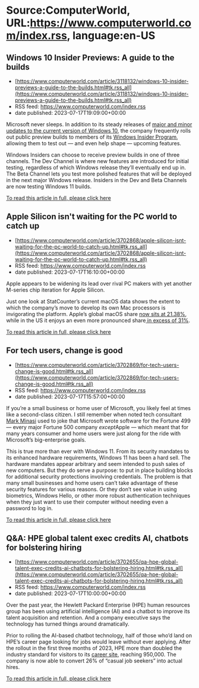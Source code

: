 # Source:ComputerWorld, URL:https://www.computerworld.com/index.rss, language:en-US

## Windows 10 Insider Previews: A guide to the builds
 - [https://www.computerworld.com/article/3118132/windows-10-insider-previews-a-guide-to-the-builds.html#tk.rss_all](https://www.computerworld.com/article/3118132/windows-10-insider-previews-a-guide-to-the-builds.html#tk.rss_all)
 - RSS feed: https://www.computerworld.com/index.rss
 - date published: 2023-07-17T19:09:00+00:00

<article>
	<section class="page">
<p>Microsoft never sleeps. In addition to its steady releases of <a href="https://www.computerworld.com/article/3199077/windows-10-a-guide-to-the-updates.html">major and minor updates to the current version of Windows 10</a>, the company frequently rolls out public preview builds to members of its <a href="https://www.computerworld.com/article/3220429/how-to-choose-the-right-windows-10-preview-and-update-channels.html">Windows Insider Program</a>, allowing them to test out — and even help shape — upcoming features.</p><p>Windows Insiders can choose to receive preview builds in one of three channels. The Dev Channel is where new features are introduced for initial testing, regardless of which Windows release they’ll eventually end up in. The Beta Channel lets you test more polished features that will be deployed in the next major Windows release. Insiders in the Dev and Beta Channels are now testing Windows 11 builds.</p><p class="jumpTag"><a href="https://www.computerworld.com/article/3118132/windows-10-insider-previews-a-guide-to-the-builds.html#jump">To read this article in full, please click here</a></p></section></article>

## Apple Silicon isn't waiting for the PC world to catch up
 - [https://www.computerworld.com/article/3702868/apple-silicon-isnt-waiting-for-the-pc-world-to-catch-up.html#tk.rss_all](https://www.computerworld.com/article/3702868/apple-silicon-isnt-waiting-for-the-pc-world-to-catch-up.html#tk.rss_all)
 - RSS feed: https://www.computerworld.com/index.rss
 - date published: 2023-07-17T16:10:00+00:00

<article>
	<section class="page">
<p class="p1">Apple appears to be widening its lead over rival PC makers with yet another M-series chip iteration for Apple Silicon.</p><p class="p1">Just one look at StatCounter’s current macOS data shows the extent to which the company’s move to develop its own Mac processors is invigorating the platform. Apple’s global macOS share <a href="https://appleinsider.com/articles/23/07/13/apples-macos-saw-a-dramatic-upturn-in-2022-worldwide" rel="noopener nofollow" target="_blank"><span class="s1">now sits at 21.38%</span></a>, while in the US it enjoys an even more pronounced share<a href="https://www.computerworld.com/article/3695172/statcounter-data-confirms-apples-mac-renaissance.html"><span class="s1"> in excess of 31%</span></a>.</p><p class="jumpTag"><a href="https://www.computerworld.com/article/3702868/apple-silicon-isnt-waiting-for-the-pc-world-to-catch-up.html#jump">To read this article in full, please click here</a></p></section></article>

## For tech users, change is good
 - [https://www.computerworld.com/article/3702869/for-tech-users-change-is-good.html#tk.rss_all](https://www.computerworld.com/article/3702869/for-tech-users-change-is-good.html#tk.rss_all)
 - RSS feed: https://www.computerworld.com/index.rss
 - date published: 2023-07-17T15:57:00+00:00

<article>
	<section class="page">
<p>If you’re a small business or home user of Microsoft, you likely feel at times like a second-class citizen. I still remember when noted tech consultant <a href="https://www.linkedin.com/in/mark-minasi-4a957b14" rel="nofollow noopener" target="_blank">Mark Minasi</a> used to joke that Microsoft wrote software for the Fortune 499 — every major Fortune 500 company <em>except</em>Apple — which meant that for many years consumer and home users were just along for the ride with Microsoft’s big-enterprise goals.</p><p>This is true more than ever with Windows 11. From its security mandates to its enhanced hardware requirements, Windows 11 has been a hard sell. The hardware mandates appear arbitrary and seem intended to push sales of new computers. But they do serve a purpose: to put in place building blocks for additional security protections involving credentials. The problem is that many small businesses and home users can’t take advantage of these security features for various reasons. Or they don’t see value in using biometrics, Windows Hello, or other more robust authentication techniques when they just want to use their computer without needing even a password to log in.</p><p class="jumpTag"><a href="https://www.computerworld.com/article/3702869/for-tech-users-change-is-good.html#jump">To read this article in full, please click here</a></p></section></article>

## Q&A: HPE global talent exec credits AI, chatbots for bolstering hiring
 - [https://www.computerworld.com/article/3702655/qa-hpe-global-talent-exec-credits-ai-chatbots-for-bolstering-hiring.html#tk.rss_all](https://www.computerworld.com/article/3702655/qa-hpe-global-talent-exec-credits-ai-chatbots-for-bolstering-hiring.html#tk.rss_all)
 - RSS feed: https://www.computerworld.com/index.rss
 - date published: 2023-07-17T10:00:00+00:00

<article>
	<section class="page">
<p>Over the past year, the Hewlett Packard Enterprise (HPE) human resources group has been using artificial intelligence (AI) and a chatbot to improve its talent acquisition and retention. And a company executive says the technology has turned things around dramatically.</p><p>Prior to rolling the AI-based chatbot technology, half of those who’d land on HPE’s career page looking for jobs would leave without ever applying. After the rollout in the first three months of 2023, HPE more than doubled the industry standard for visitors to its <a href="https://careers.hpe.com/us/en/" rel="nofollow noopener" target="_blank">career site</a>, reaching 950,000. The company is now able to convert 26% of “casual job seekers” into actual hires. </p><p class="jumpTag"><a href="https://www.computerworld.com/article/3702655/qa-hpe-global-talent-exec-credits-ai-chatbots-for-bolstering-hiring.html#jump">To read this article in full, please click here</a></p></section></article>

